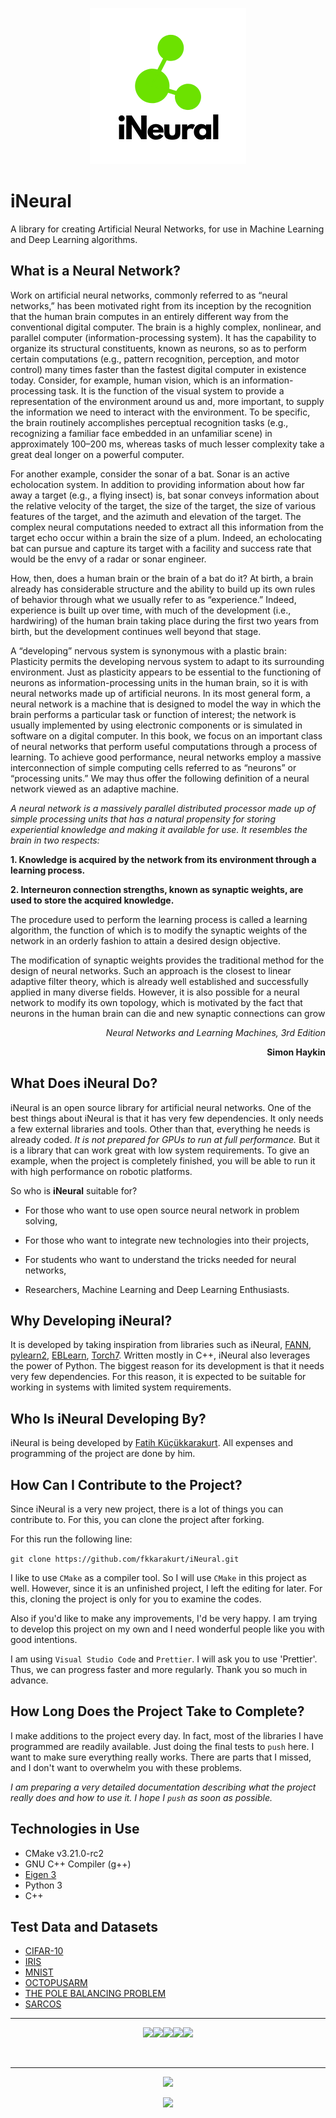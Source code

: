 <p align="center">
  <img width="250" src="https://raw.githubusercontent.com/fkkarakurt/iNeural/main/iNeural.png">
</p>

# iNeural

A library for creating Artificial Neural Networks, for use in Machine Learning and Deep Learning algorithms.

## What is a Neural Network?

Work on artificial neural networks, commonly referred to as “neural networks,” has been motivated right from its inception by the recognition that the human brain computes in an entirely different way from the conventional digital computer. The brain is a highly complex, nonlinear, and parallel computer (information-processing system). It has the capability to organize its structural constituents, known as neurons, so as to perform certain computations (e.g., pattern recognition, perception, and motor control) many times faster than the fastest digital computer in existence today. Consider, for example, human vision, which is an information-processing task. It is the function of the visual system to provide a representation of the environment around us and, more important, to supply the information we need to interact with the environment. To be specific, the brain routinely accomplishes perceptual recognition tasks (e.g., recognizing a familiar face embedded in an unfamiliar scene) in approximately 100–200 ms, whereas tasks of much lesser complexity take a great deal longer on a powerful computer.

For another example, consider the sonar of a bat. Sonar is an active echolocation system. In addition to providing information about how far away a target (e.g., a flying insect) is, bat sonar conveys information about the relative velocity of the target, the size of the target, the size of various features of the target, and the azimuth and elevation of the target. The complex neural computations needed to extract all this information from the target echo occur within a brain the size of a plum. Indeed, an echolocating bat can pursue and capture its target with a facility and success rate that would be the envy of a radar or sonar engineer.

How, then, does a human brain or the brain of a bat do it? At birth, a brain already has considerable structure and the ability to build up its own rules of behavior through what we usually refer to as “experience.” Indeed, experience is built up over time, with much of the development (i.e., hardwiring) of the human brain taking place during the first two years from birth, but the development continues well beyond that stage.

A “developing” nervous system is synonymous with a plastic brain: Plasticity permits the developing nervous system to adapt to its surrounding environment. Just as plasticity appears to be essential to the functioning of neurons as information-processing units in the human brain, so it is with neural networks made up of artificial neurons. In its most general form, a neural network is a machine that is designed to model the way in which the brain performs a particular task or function of interest; the network is usually implemented by using electronic components or is simulated in software on a digital computer. In this book, we focus on an important class of neural networks that perform useful computations through a process of learning. To achieve good performance, neural networks employ a massive interconnection of simple computing cells referred to as “neurons” or “processing units.” We may thus offer the following definition of a neural network viewed as an adaptive machine.

_A neural network is a massively parallel distributed processor made up of simple processing units that has a natural propensity for storing experiential knowledge and making it available for use. It resembles the brain in two respects:_

**1. Knowledge is acquired by the network from its environment through a learning process.**

**2. Interneuron connection strengths, known as synaptic weights, are used to store the acquired knowledge.**

The procedure used to perform the learning process is called a learning algorithm, the function of which is to modify the synaptic weights of the network in an orderly fashion to attain a desired design objective.

The modification of synaptic weights provides the traditional method for the design of neural networks. Such an approach is the closest to linear adaptive filter theory, which is already well established and successfully applied in many diverse fields. However, it is also possible for a neural network to modify its own topology, which is motivated by the fact that neurons in the human brain can die and new synaptic connections can grow

<p  align="right"><em>Neural Networks and Learning Machines, 3rd Edition</em></p>
<p align="right"><b>Simon Haykin</b></p>

## What Does iNeural Do?

iNeural is an open source library for artificial neural networks. One of the best things about iNeural is that it has very few dependencies. It only needs a few external libraries and tools. Other than that, everything he needs is already coded. _It is not prepared for GPUs to run at full performance._ But it is a library that can work great with low system requirements. To give an example, when the project is completely finished, you will be able to run it with high performance on robotic platforms.

So who is **iNeural** suitable for?

- For those who want to use open source neural network in problem solving,

- For those who want to integrate new technologies into their projects,

- For students who want to understand the tricks needed for neural networks,

- Researchers, Machine Learning and Deep Learning Enthusiasts.

## Why Developing iNeural?

It is developed by taking inspiration from libraries such as iNeural, [FANN](https://github.com/libfann/fann), [pylearn2](https://github.com/lisa-lab/pylearn2), [EBLearn](http://eblearn.sourceforge.net/), [Torch7](http://torch.ch/). Written mostly in C++, iNeural also leverages the power of Python. The biggest reason for its development is that it needs very few dependencies. For this reason, it is expected to be suitable for working in systems with limited system requirements.

## Who Is iNeural Developing By?

iNeural is being developed by [Fatih Küçükkarakurt](https://github.com/fkkarakurt). All expenses and programming of the project are done by him.

## How Can I Contribute to the Project?

Since iNeural is a very new project, there is a lot of things you can contribute to. For this, you can clone the project after forking.

For this run the following line:

`git clone https://github.com/fkkarakurt/iNeural.git`

I like to use `CMake` as a compiler tool. So I will use `CMake` in this project as well. However, since it is an unfinished project, I left the editing for later. For this, cloning the project is only for you to examine the codes.

Also if you'd like to make any improvements, I'd be very happy. I am trying to develop this project on my own and I need wonderful people like you with good intentions.

I am using `Visual Studio Code` and `Prettier`. I will ask you to use 'Prettier'. Thus, we can progress faster and more regularly. Thank you so much in advance.

## How Long Does the Project Take to Complete?

I make additions to the project every day. In fact, most of the libraries I have programmed are readily available. Just doing the final tests to `push` here. I want to make sure everything really works. There are parts that I missed, and I don't want to overwhelm you with these problems.

_I am preparing a very detailed documentation describing what the project really does and how to use it. I hope I `push` as soon as possible._

## Technologies in Use

- CMake v3.21.0-rc2
- GNU C++ Compiler (g++)
- [Eigen 3](https://eigen.tuxfamily.org/)
- Python 3
- C++

## Test Data and Datasets

- [CIFAR-10](https://www.cs.toronto.edu/~kriz/cifar.html)
- [IRIS](https://archive.ics.uci.edu/ml/datasets/iris)
- [MNIST](http://yann.lecun.com/exdb/mnist/)
- [OCTOPUSARM](https://www.cs.mcgill.ca/~dprecup/workshops/ICML06/octopus.html)
- [THE POLE BALANCING PROBLEM](<https://researchbank.swinburne.edu.au/file/62a8df69-4a2c-407f-8040-5ac533fc2787/1/PDF%20(12%20pages).pdf>)
- [SARCOS](http://www.gaussianprocess.org/gpml/data/)

---

<p align="center">
<a href="https://linkedin.com/in/fkkarakurt" target="_blank"><img src="https://img.shields.io/badge/LinkedIn-0077B5?style=for-the-badge&logo=linkedin&logoColor=white"></img></a><a href="https://instagram.com/fkkarakurt" target="_blank"><img src="https://img.shields.io/badge/Instagram-E4405F?style=for-the-badge&logo=instagram&logoColor=white"></img></a><a href="https://twitter.com/fkkarakurt" target="_blank"><img src="https://img.shields.io/badge/Twitter-1DA1F2?style=for-the-badge&logo=twitter&logoColor=white"></img></a><a href="https://github.com/fkkarakurt" target="_blank"><img src="https://img.shields.io/badge/GitHub-100000?style=for-the-badge&logo=github&logoColor=white"></img></a><a href="https://www.hackerrank.com/fatihkkarakurt11" target="_blank"><img src="https://img.shields.io/badge/-Hackerrank-2EC866?style=for-the-badge&logo=HackerRank&logoColor=white"></img></a></p><br/>

---

<p align="center"><img src="https://github-readme-stats.vercel.app/api?username=fkkarakurt"></img></p><p align="center"><img src="https://github-readme-stats.vercel.app/api/top-langs/?username=fkkarakurt"></img></p>
